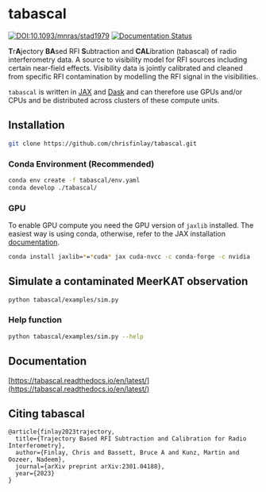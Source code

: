# tabascal

[![DOI:10.1093/mnras/stad1979](https://zenodo.org/badge/DOI/10.1093/mnras/stad1979.svg)](https://doi.org/10.1093/mnras/stad1979)
[![Documentation Status](https://readthedocs.org/projects/tabascal/badge/?version=latest)](https://tabascal.readthedocs.io/en/latest/?badge=latest)

**T**r**A**jectory **BA**sed RFI **S**ubtraction and **CAL**ibration (tabascal)
of radio interferometry data. A source to visibility model for RFI sources
including certain near-field effects. Visibility data is jointly calibrated and
cleaned from specific RFI contamination by modelling the RFI signal in the
visibilities.

`tabascal` is written in [JAX](https://jax.readthedocs.io/en/latest/notebooks/quickstart.html) 
and [Dask](https://www.dask.org) and can therefore use GPUs and/or CPUs and be distributed across clusters of these compute units.

## Installation

```bash
git clone https://github.com/chrisfinlay/tabascal.git
```

### Conda Environment (Recommended)

```bash
conda env create -f tabascal/env.yaml
conda develop ./tabascal/
```

### GPU 
 
To enable GPU compute you need the GPU version of `jaxlib` installed. The easiest way is using conda, otherwise, refer to the JAX installation [documentation](https://github.com/google/jax#installation).

```bash
conda install jaxlib=*=*cuda* jax cuda-nvcc -c conda-forge -c nvidia
```

## Simulate a contaminated MeerKAT observation

```bash
python tabascal/examples/sim.py
```

### Help function

```bash
python tabascal/examples/sim.py --help
```

## Documentation

[https://tabascal.readthedocs.io/en/latest/](https://tabascal.readthedocs.io/en/latest/)

## Citing tabascal

```
@article{finlay2023trajectory,
  title={Trajectory Based RFI Subtraction and Calibration for Radio Interferometry},
  author={Finlay, Chris and Bassett, Bruce A and Kunz, Martin and Oozeer, Nadeem},
  journal={arXiv preprint arXiv:2301.04188},
  year={2023}
}
```
